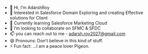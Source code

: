 - 👋 Hi, I’m AdarshRoy
- 👀 Interested in Salesforce Domain Exploring and creating Effective solutions for Client
- 🌱 Currently learning Salesforce Marketing Cloud
- 💞️ I’m looking to collaborate on SFMC & SFDC
- 📫 you can reach out to me - adarsh.roy2027@gmail.com
- 😄 Pronouns: Don't believe in this kind of stuff.
- ⚡ Fun fact: ...I am a peace lover Pigeon.

<!---
AdarshRoy16/AdarshRoy16 is a ✨ special ✨ repository because its `README.md` (this file) appears on your GitHub profile.
You can click the Preview link to take a look at your changes.
--->

